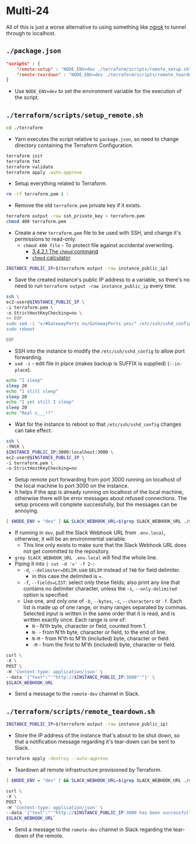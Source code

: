 # Multi-24

All of this is just a worse alternative to using something like [ngrok](https://ngrok.com/) to tunnel through to localhost.

## `./package.json`

```json
"scripts" : {
    "remote:setup" : "NODE_ENV=dev ./terraform/scripts/remote_setup.sh",
    "remote:teardown" : "NODE_ENV=dev ./terraform/scripts/remote_teardown.sh"
}
```

- Use `NODE_ENV=dev` to set the environment variable for the execution of the script.

## `./terraform/scripts/setup_remote.sh`

```bash
cd ./terraform
```

- Yarn executes the script relative to `package.json`, so need to change directory containing the Terraform Configuration.

```bash
terraform init
terraform fmt
terraform validate
terraform apply -auto-approve
```

- Setup everything related to Terraform.

```bash
rm -rf terraform.pem | :
```

- Remove the old `terraform.pem` private key if it exists.

```bash
terraform output -raw ssh_private_key > terraform.pem
chmod 400 terraform.pem
```

- Create a new `terraform.pem` file to be used with SSH, and change it's permissions to read-only.
  - `chmod 400 file` - To protect file against accidental overwriting.
    - [3.4.2.1 The `chmod` command](https://www.linuxtopia.org/online_books/introduction_to_linux/linux_The_chmod_command.html)
    - [`chmod` calculator](https://chmodcommand.com/)

```bash
INSTANCE_PUBLIC_IP=$(terraform output -raw instance_public_ip)
```

- Save the created instance's public IP address to a variable, so there's no need to run `terraform output -raw instance_public_ip` every time.

```bash
ssh \
ec2-user@$INSTANCE_PUBLIC_IP \
-i terraform.pem \
-o StrictHostKeyChecking=no \
<< EOF
sudo sed -i "s/#GatewayPorts no/GatewayPorts yes/" /etc/ssh/sshd_config
sudo reboot

EOF
```

- SSH into the instance to modify the `/etc/ssh/sshd_config` to allow port forwarding.
- `sed -i` - edit file in place (makes backup is SUFFIX is supplied) (`--in-place`).

```bash
echo "I sleep"
sleep 20
echo "I still sleep"
sleep 20
echo "I yet still I sleep"
sleep 20
echo "Real s___!?"
```

- Wait for the instance to reboot so that `/etc/ssh/sshd_config` changes can take effect.

```bash
ssh \
-fNtR \
$INSTANCE_PUBLIC_IP:3000:localhost:3000 \
ec2-user@$INSTANCE_PUBLIC_IP \
-i terraform.pem \
-o StrictHostKeyChecking=no
```

- Setup remote port forwarding from port 3000 running on localhost of the local machine to port 3000 on the instance.
- It helps if the app is already running on localhost of the local machine, otherwise there will be error messages about refused connections. The setup process will complete successfully, but the messages can be annoying.

```bash
[ $NODE_ENV = "dev" ] && SLACK_WEBHOOK_URL=$(grep SLACK_WEBHOOK_URL ./scripts/.env.local | cut -d '=' -f 2-) || SLACK_WEBHOOK_URL=$SLACK_WEBHOOK_URL
```

- If running in `dev`, pull the Slack Webhook URL from `.env.local`, otherwise, it will be an environmental variable.
  - This line only exists to make sure that the Slack Webhook URL does not get committed to the repository.
- `grep SLACK_WEBHOOK_URL .env.local` will find the whole line.
- Piping it into `| cut -d '=' -f 2-`:
  - `-d`, `--delimiter=DELIM`: use `DELIM` instead of `TAB` for field delimiter.
    - in this case the delimited is `=`.
  - `-f`, `--fields=LIST`: select only these fields; also print any line that contains no delimiter character, unless the `-s`, `--only-delimited` option is specified.
  - Use one, and only one of `-b`, `--bytes`, `-c`, `--characters` or `-f`. Each list is made up of one range, or many ranges separated by commas. Selected input is written in the same order that it is read, and is written exactly once. Each range is one of:
    - `N` - N'th byte, character or field, counted from 1.
    - `N-` - from N'th byte, character or field, to the end of line.
    - `N-M` - from N'th to M'th (included) byte, character or field.
    - `-M` - from the first to M'th (included) byte, character or field.

```bash
curl \
-X \
POST \
-H 'Content-type: application/json' \
--data '{"text":"'"http://$INSTANCE_PUBLIC_IP:3000"'"}' \
$SLACK_WEBHOOK_URL
```

- Send a message to the `remote-dev` channel in Slack.

## `./terraform/scripts/remote_teardown.sh`

```bash
INSTANCE_PUBLIC_IP=$(terraform output -raw instance_public_ip)
```

- Store the IP address of the instance that's about to be shut down, so that a notification message regarding it's tear-down can be sent to Slack.

```bash
terraform apply -destroy --auto-approve
```

- Teardown all remote infrastructure provisioned by Terraform.

```bash
[ $NODE_ENV = "dev" ] && SLACK_WEBHOOK_URL=$(grep SLACK_WEBHOOK_URL ./scripts/.env.local | cut -d '=' -f 2-) || SLACK_WEBHOOK_URL=$SLACK_WEBHOOK_URL

curl \
-X \
POST \
-H 'Content-type: application/json' \
--data '{"text":"'"http://$INSTANCE_PUBLIC_IP:3000 has been successfully shut down."'"}' \
$SLACK_WEBHOOK_URL`
```

- Send a message to the `remote-dev` channel in Slack regarding the tear-down of the remote.
